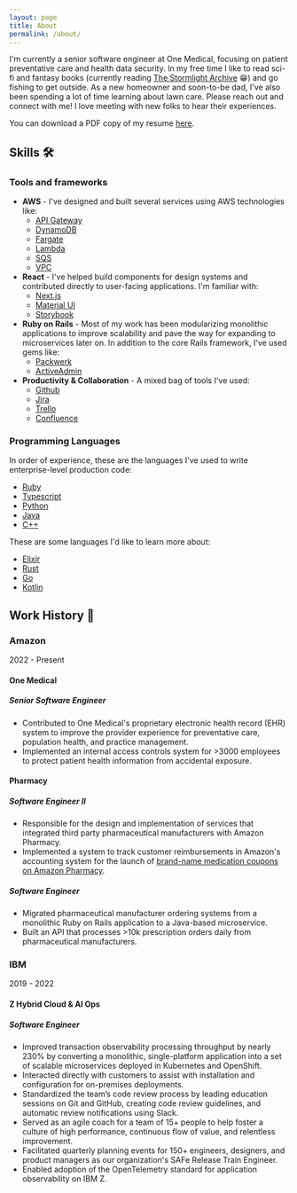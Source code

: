 ```yaml
---
layout: page
title: About
permalink: /about/
---
```


I'm currently a senior software engineer at One Medical, focusing on patient preventative care and health data security. In my free time I like to read sci-fi and fantasy books (currently reading [The Stormlight Archive](https://www.brandonsanderson.com/pages/the-stormlight-archive-series) 😁) and go fishing to get outside. As a new homeowner and soon-to-be dad, I've also been spending a lot of time learning about lawn care. Please reach out and connect with me! I love meeting with new folks to hear their experiences.

You can download a PDF copy of my resume [here](./assets/downloads/resume.pdf).

## Skills 🛠️

### Tools and frameworks

- **AWS** - I've designed and built several services using AWS technologies like:
  - [API Gateway](https://aws.amazon.com/api-gateway)
  - [DynamoDB](https://aws.amazon.com/pm/dynamodb)
  - [Fargate](https://aws.amazon.com/fargate)
  - [Lambda](https://aws.amazon.com/lambda)
  - [SQS](https://aws.amazon.com/sqs)
  - [VPC](https://aws.amazon.com/vpc)
- **React** - I've helped build components for design systems and contributed directly to user-facing applications. I'm familiar with:
  - [Next.js](https://nextjs.org)
  - [Material UI](https://mui.com/material-ui/)
  - [Storybook](https://storybook.js.org)
- **Ruby on Rails** - Most of my work has been modularizing monolithic applications to improve scalability and pave the way for expanding to microservices later on. In addition to the core Rails framework, I've used gems like:
  - [Packwerk](https://github.com/Shopify/packwerk)
  - [ActiveAdmin](https://activeadmin.info)
- **Productivity & Collaboration** - A mixed bag of tools I've used:
  - [Github](https://github.com)
  - [Jira](https://www.atlassian.com/software/jira)
  - [Trello](https://trello.com)
  - [Confluence](https://www.atlassian.com/software/confluence)

### Programming Languages

In order of experience, these are the languages I've used to write enterprise-level production code:

- [Ruby](https://www.ruby-lang.org/en/)
- [Typescript](https://www.typescriptlang.org)
- [Python](https://www.python.org)
- [Java](https://docs.oracle.com/javase/8/docs/technotes/guides/language/index.html)
- [C++](https://cplusplus.com)

These are some languages I'd like to learn more about:

- [Elixir](https://elixir-lang.org)
- [Rust](https://www.rust-lang.org)
- [Go](https://go.dev)
- [Kotlin](https://kotlinlang.org)

## Work History 💼

### Amazon

2022 - Present

#### One Medical

##### Senior Software Engineer

- Contributed to One Medical's proprietary electronic health record (EHR) system to improve the provider experience for preventative care, population health, and practice management.
- Implemented an internal access controls system for >3000 employees to protect patient health information from accidental exposure.

#### Pharmacy

##### Software Engineer II

- Responsible for the design and implementation of services that integrated third party pharmaceutical manufacturers with Amazon Pharmacy.
- Implemented a system to track customer reimbursements in Amazon's accounting system for the launch of [brand-name medication coupons on Amazon Pharmacy](https://pharmacy.amazon.com/coupons).

##### Software Engineer

- Migrated pharmaceutical manufacturer ordering systems from a monolithic Ruby on Rails application to a Java-based microservice.
- Built an API that processes >10k prescription orders daily from pharmaceutical manufacturers.

### IBM

2019 - 2022

#### Z Hybrid Cloud & AI Ops

##### Software Engineer

- Improved transaction observability processing throughput by nearly 230% by converting a monolithic, single-platform application into a set of scalable microservices deployed in Kubernetes and OpenShift.
- Interacted directly with customers to assist with installation and configuration for on-premises deployments.
- Standardized the team’s code review process by leading education sessions on Git and GitHub, creating code review guidelines, and automatic review notifications using Slack.
- Served as an agile coach for a team of 15+ people to help foster a culture of high performance, continuous flow of value, and relentless improvement.
- Facilitated quarterly planning events for 150+ engineers, designers, and product managers as our organization's SAFe Release Train Engineer.
- Enabled adoption of the OpenTelemetry standard for application observability on IBM Z.
